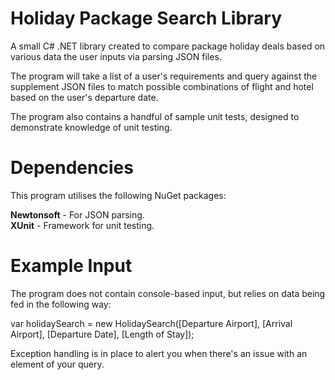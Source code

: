 
# Holiday Package Search Library

A small C# .NET library created to compare package holiday deals based on various data the user inputs via parsing JSON files.

The program will take a list of a user's requirements and query against the supplement JSON files to match possible combinations of flight and hotel based on the user's departure date.

The program also contains a handful of sample unit tests, designed to demonstrate knowledge of unit testing.

# Dependencies 

This program utilises the following NuGet packages:

**Newtonsoft** - For JSON parsing. \
**XUnit** - Framework for unit testing. 

# Example Input

The program does not contain console-based input, but relies on data being fed in the following way:

var holidaySearch = new HolidaySearch([Departure Airport], [Arrival Airport], [Departure Date], [Length of Stay]);

Exception handling is in place to alert you when there's an issue with an element of your query.

